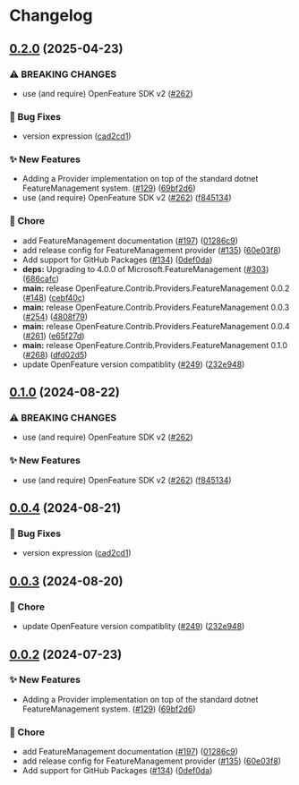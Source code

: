 # Changelog

## [0.2.0](https://github.com/Tazmainiandevil/dotnet-sdk-contrib/compare/OpenFeature.Contrib.Providers.FeatureManagement-v0.1.0...OpenFeature.Contrib.Providers.FeatureManagement-v0.2.0) (2025-04-23)


### ⚠ BREAKING CHANGES

* use (and require) OpenFeature SDK v2 ([#262](https://github.com/Tazmainiandevil/dotnet-sdk-contrib/issues/262))

### 🐛 Bug Fixes

* version expression ([cad2cd1](https://github.com/Tazmainiandevil/dotnet-sdk-contrib/commit/cad2cd166d0c25753b37189f044c3a585cda0fad))


### ✨ New Features

* Adding a Provider implementation on top of the standard dotnet FeatureManagement system. ([#129](https://github.com/Tazmainiandevil/dotnet-sdk-contrib/issues/129)) ([69bf2d6](https://github.com/Tazmainiandevil/dotnet-sdk-contrib/commit/69bf2d67606affa334792e5a9c70da9e4a28748e))
* use (and require) OpenFeature SDK v2 ([#262](https://github.com/Tazmainiandevil/dotnet-sdk-contrib/issues/262)) ([f845134](https://github.com/Tazmainiandevil/dotnet-sdk-contrib/commit/f84513438586457087ac47fd40629912f2ec473a))


### 🧹 Chore

* add FeatureManagement documentation ([#197](https://github.com/Tazmainiandevil/dotnet-sdk-contrib/issues/197)) ([01286c9](https://github.com/Tazmainiandevil/dotnet-sdk-contrib/commit/01286c95228491707b2834fa2f2c4928c30800e4))
* add release config for FeatureManagement provider ([#135](https://github.com/Tazmainiandevil/dotnet-sdk-contrib/issues/135)) ([60e03f8](https://github.com/Tazmainiandevil/dotnet-sdk-contrib/commit/60e03f8417508e4d18c7943dabfe52634742f51f))
* Add support for GitHub Packages ([#134](https://github.com/Tazmainiandevil/dotnet-sdk-contrib/issues/134)) ([0def0da](https://github.com/Tazmainiandevil/dotnet-sdk-contrib/commit/0def0da173e2f327b7381eba043b6e99ae8f26fe))
* **deps:** Upgrading to 4.0.0 of Microsoft.FeatureManagement ([#303](https://github.com/Tazmainiandevil/dotnet-sdk-contrib/issues/303)) ([686cafc](https://github.com/Tazmainiandevil/dotnet-sdk-contrib/commit/686cafc2c3b240736b61d0e32eec65b8449396c7))
* **main:** release OpenFeature.Contrib.Providers.FeatureManagement 0.0.2 ([#148](https://github.com/Tazmainiandevil/dotnet-sdk-contrib/issues/148)) ([cebf40c](https://github.com/Tazmainiandevil/dotnet-sdk-contrib/commit/cebf40c75938eb6bb27a1fa9c660b6634ee0ad3d))
* **main:** release OpenFeature.Contrib.Providers.FeatureManagement 0.0.3 ([#254](https://github.com/Tazmainiandevil/dotnet-sdk-contrib/issues/254)) ([4808f79](https://github.com/Tazmainiandevil/dotnet-sdk-contrib/commit/4808f79162c2c787d668ea6cff23de99022940d2))
* **main:** release OpenFeature.Contrib.Providers.FeatureManagement 0.0.4 ([#261](https://github.com/Tazmainiandevil/dotnet-sdk-contrib/issues/261)) ([e65f27d](https://github.com/Tazmainiandevil/dotnet-sdk-contrib/commit/e65f27d9b1163b6fe494f85cd580ef73e775c160))
* **main:** release OpenFeature.Contrib.Providers.FeatureManagement 0.1.0 ([#268](https://github.com/Tazmainiandevil/dotnet-sdk-contrib/issues/268)) ([dfd02d5](https://github.com/Tazmainiandevil/dotnet-sdk-contrib/commit/dfd02d56dd2205ed64e0a85c78f5b56f6a80878d))
* update OpenFeature version compatiblity ([#249](https://github.com/Tazmainiandevil/dotnet-sdk-contrib/issues/249)) ([232e948](https://github.com/Tazmainiandevil/dotnet-sdk-contrib/commit/232e948a0916ca10612f85343e2eecebca107090))

## [0.1.0](https://github.com/open-feature/dotnet-sdk-contrib/compare/OpenFeature.Contrib.Providers.FeatureManagement-v0.0.4...OpenFeature.Contrib.Providers.FeatureManagement-v0.1.0) (2024-08-22)


### ⚠ BREAKING CHANGES

* use (and require) OpenFeature SDK v2 ([#262](https://github.com/open-feature/dotnet-sdk-contrib/issues/262))

### ✨ New Features

* use (and require) OpenFeature SDK v2 ([#262](https://github.com/open-feature/dotnet-sdk-contrib/issues/262)) ([f845134](https://github.com/open-feature/dotnet-sdk-contrib/commit/f84513438586457087ac47fd40629912f2ec473a))

## [0.0.4](https://github.com/open-feature/dotnet-sdk-contrib/compare/OpenFeature.Contrib.Providers.FeatureManagement-v0.0.3...OpenFeature.Contrib.Providers.FeatureManagement-v0.0.4) (2024-08-21)


### 🐛 Bug Fixes

* version expression ([cad2cd1](https://github.com/open-feature/dotnet-sdk-contrib/commit/cad2cd166d0c25753b37189f044c3a585cda0fad))

## [0.0.3](https://github.com/open-feature/dotnet-sdk-contrib/compare/OpenFeature.Contrib.Providers.FeatureManagement-v0.0.2...OpenFeature.Contrib.Providers.FeatureManagement-v0.0.3) (2024-08-20)


### 🧹 Chore

* update OpenFeature version compatiblity ([#249](https://github.com/open-feature/dotnet-sdk-contrib/issues/249)) ([232e948](https://github.com/open-feature/dotnet-sdk-contrib/commit/232e948a0916ca10612f85343e2eecebca107090))

## [0.0.2](https://github.com/open-feature/dotnet-sdk-contrib/compare/OpenFeature.Contrib.Providers.FeatureManagement-v0.0.1...OpenFeature.Contrib.Providers.FeatureManagement-v0.0.2) (2024-07-23)


### ✨ New Features

* Adding a Provider implementation on top of the standard dotnet FeatureManagement system. ([#129](https://github.com/open-feature/dotnet-sdk-contrib/issues/129)) ([69bf2d6](https://github.com/open-feature/dotnet-sdk-contrib/commit/69bf2d67606affa334792e5a9c70da9e4a28748e))


### 🧹 Chore

* add FeatureManagement documentation ([#197](https://github.com/open-feature/dotnet-sdk-contrib/issues/197)) ([01286c9](https://github.com/open-feature/dotnet-sdk-contrib/commit/01286c95228491707b2834fa2f2c4928c30800e4))
* add release config for FeatureManagement provider ([#135](https://github.com/open-feature/dotnet-sdk-contrib/issues/135)) ([60e03f8](https://github.com/open-feature/dotnet-sdk-contrib/commit/60e03f8417508e4d18c7943dabfe52634742f51f))
* Add support for GitHub Packages ([#134](https://github.com/open-feature/dotnet-sdk-contrib/issues/134)) ([0def0da](https://github.com/open-feature/dotnet-sdk-contrib/commit/0def0da173e2f327b7381eba043b6e99ae8f26fe))
